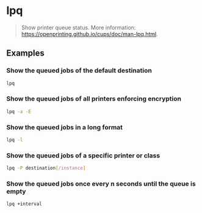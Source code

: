 # lpq

> Show printer queue status. More information: <https://openprinting.github.io/cups/doc/man-lpq.html>.

## Examples

### Show the queued jobs of the default destination

```bash
lpq
```

### Show the queued jobs of all printers enforcing encryption

```bash
lpq -a -E
```

### Show the queued jobs in a long format

```bash
lpq -l
```

### Show the queued jobs of a specific printer or class

```bash
lpq -P destination[/instance]
```

### Show the queued jobs once every n seconds until the queue is empty

```bash
lpq +interval
```
